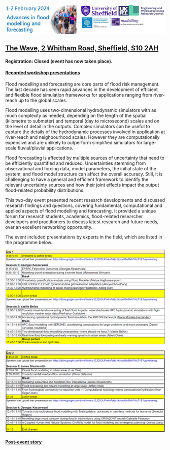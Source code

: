 
[![Image](/Figures/Logo_IAHR.png)](https://www.seamlesswave.com/2024_Feb_Event)


## [The Wave, 2 Whitham Road, Sheffield, S10 2AH](https://goo.gl/maps/NufwV3nUbFnHGAPi6)

#### Registration: Closed (event has now taken place). 

#### [Recorded workshop presentations](https://drive.google.com/drive/folders/1gZf1brxl_CHSApQKr5LWcbUO2CTallsQ?usp=sharing)

Flood modelling and forecasting are core parts of flood risk management. The last decade has seen rapid advances in the development of efficient and flexible flood simulation frameworks for applications ranging from river-reach up to the global scales.

Flood modelling uses two-dimensional hydrodynamic simulators with as much complexity as needed, depending on the length of the spatial (kilometre to submeter) and temporal (day to microsecond) scales and on the level of detail in the outputs. Complex simulators can be useful to capture the details of the hydrodynamic processes involved in application at river-reach and neighbourhood scales. However they are computationally expensive and are unlikely to outperform simplified simulators for large-scale fluvial/pluvial applications.

Flood forecasting is affected by multiple sources of uncertainty that need to be efficiently quantified and reduced. Uncertainties stemming from observational and forcing data, model parameters, the initial state of the system, and flood model structure can affect the overall accuracy. Still, it is challenging to have a general and efficient framework to identify the relevant uncertainty sources and how their joint effects impact the output flood-related probability distributions.


This two-day event presented recent research developments and discussed research findings and questions, covering fundamental, computational and applied aspects of flood modelling and forecasting. It provided a unique forum for research students, academics, flood-related researcher developers and practitioners to discuss latest research and future needs, over an excellent networking opportunity.



The event included presentations by experts in the field, which are listed in the programme below. 


![Image](/Figures/Day1.png)

![Image](/Figures/Day2.png) 


#### [Post-event story](https://drive.google.com/file/d/1yuItccAs5d4vb0r57OjleoObmD6Spdz7/view?usp=sharing)
